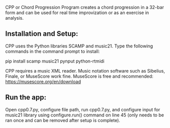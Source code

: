 CPP or Chord Progression Program creates a chord progression in a 32-bar form and can be used for real time improvization or as an exercise in analysis. 

## Installation and Setup:

CPP uses the Python libraries SCAMP and music21. Type the following commands in the command prompt to install: 

pip install scamp music21 pynput python-rtmidi

CPP requires a music XML reader. Music notation software such as Sibelius, Finale, or MuseScore work fine. MuseScore is free and recommended: https://musescore.org/en/download

## Run the app:

Open cpp0.7.py, configure file path, run cpp0.7.py, and configure input for music21 library using configure.run() command on line 45 (only needs to be ran once and can be removed after setup is complete). 
